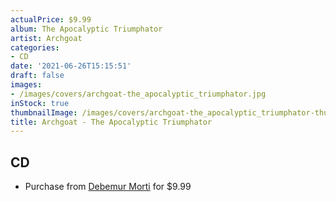 ```yaml
---
actualPrice: $9.99
album: The Apocalyptic Triumphator
artist: Archgoat
categories:
- CD
date: '2021-06-26T15:15:51'
draft: false
images:
- /images/covers/archgoat-the_apocalyptic_triumphator.jpg
inStock: true
thumbnailImage: /images/covers/archgoat-the_apocalyptic_triumphator-thumb.jpg
title: Archgoat - The Apocalyptic Triumphator
---
```


## CD
* Purchase from [Debemur Morti](https://debemurmorti.aisamerch.com/item/74825) for $9.99

